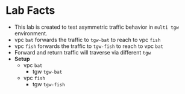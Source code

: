 # Lab Facts

- This lab is created to test asymmetric traffic behavior in `multi tgw` environment.
- vpc `bat` forwards the traffic to `tgw-bat` to reach to vpc `fish`
- vpc `fish` forwards the traffic to `tgw-fish` to reach to vpc `bat`
- Forward and return traffic will traverse via different `tgw`
- **Setup**
  - vpc `bat`
    - tgw `tgw-bat`
  - vpc `fish`
    - tgw `tgw-fish`
